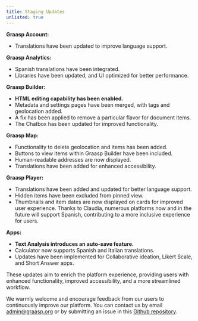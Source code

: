 ```yaml
---
title: Staging Updates
unlisted: true
---
```


**Graasp Account:**

- Translations have been updated to improve language support.

**Graasp Analytics:**

- Spanish translations have been integrated.
- Libraries have been updated, and UI optimized for better performance.

**Graasp Builder:**

- **HTML editing capability has been enabled.**
- Metadata and settings pages have been merged, with tags and geolocation added.
- A fix has been applied to remove a particular flavor for document items.
- The Chatbox has been updated for improved functionality.

**Graasp Map:**

- Functionality to delete geolocation and items has been added.
- Buttons to view items within Graasp Builder have been included.
- Human-readable addresses are now displayed.
- Translations have been added for enhanced accessibility.

**Graasp Player:**

- Translations have been added and updated for better language support.
- Hidden items have been excluded from pinned view.
- Thumbnails and item dates are now displayed on cards for improved user experience.
  Thanks to Claudia, numerous platforms now and in the future will support Spanish, contributing to a more inclusive experience for users.

**Apps:**

- **Text Analysis introduces an auto-save feature.**
- Calculator now supports Spanish and Italian translations.
- Updates have been implemented for Collaborative ideation, Likert Scale, and Short Answer apps.

These updates aim to enrich the platform experience, providing users with enhanced functionality, improved accessibility, and a more streamlined workflow.

We warmly welcome and encourage feedback from our users to continuously improve our platform. You can contact us by email admin@graasp.org or by submitting an issue in this [Github repository](https://github.com/graasp/graasp-feedback).
